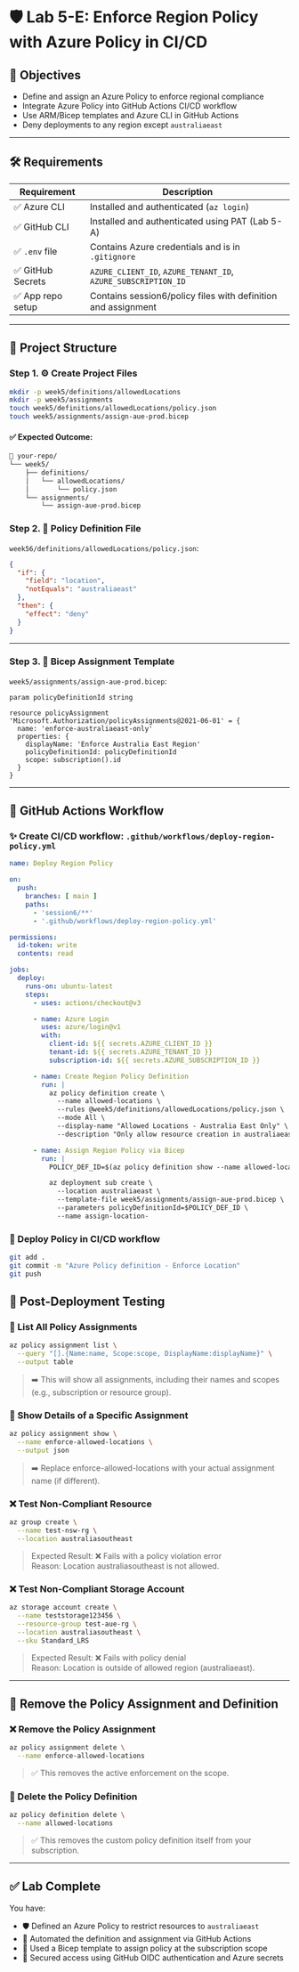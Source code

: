 # 🛡️ Lab 5-E: Enforce Region Policy with Azure Policy in CI/CD

## 🎯 Objectives

- Define and assign an Azure Policy to enforce regional compliance
- Integrate Azure Policy into GitHub Actions CI/CD workflow
- Use ARM/Bicep templates and Azure CLI in GitHub Actions
- Deny deployments to any region except `australiaeast`

---

## 🛠️ Requirements

| Requirement         | Description                                                  |
| ------------------- | ------------------------------------------------------------ |
| ✅ Azure CLI         | Installed and authenticated (`az login`)                    |
| ✅ GitHub CLI        | Installed and authenticated using PAT (Lab 5-A)             |
| ✅ `.env` file       | Contains Azure credentials and is in `.gitignore`           |
| ✅ GitHub Secrets    | `AZURE_CLIENT_ID`, `AZURE_TENANT_ID`, `AZURE_SUBSCRIPTION_ID` |
| ✅ App repo setup    | Contains session6/policy files with definition and assignment |

---

## 📁 Project Structure

### Step 1. ⚙️ Create Project Files

```bash
mkdir -p week5/definitions/allowedLocations
mkdir -p week5/assignments
touch week5/definitions/allowedLocations/policy.json
touch week5/assignments/assign-aue-prod.bicep
```
#### ✅ Expected Outcome:

```bash
📁 your-repo/
└── week5/
    ├── definitions/
    │   └── allowedLocations/
    │       └── policy.json
    └── assignments/
        └── assign-aue-prod.bicep
```

### Step 2. 🔖 Policy Definition File

`week56/definitions/allowedLocations/policy.json`:

```json
{
  "if": {
    "field": "location",
    "notEquals": "australiaeast"
  },
  "then": {
    "effect": "deny"
  }
}
```

---

### Step 3. 🧱 Bicep Assignment Template

`week5/assignments/assign-aue-prod.bicep`:

```bicep
param policyDefinitionId string

resource policyAssignment 'Microsoft.Authorization/policyAssignments@2021-06-01' = {
  name: 'enforce-australiaeast-only'
  properties: {
    displayName: 'Enforce Australia East Region'
    policyDefinitionId: policyDefinitionId
    scope: subscription().id
  }
}
```

---

## 🤖 GitHub Actions Workflow

### ✨ Create CI/CD workflow: `.github/workflows/deploy-region-policy.yml`

```yaml
name: Deploy Region Policy

on:
  push:
    branches: [ main ]
    paths:
      - 'session6/**'
      - '.github/workflows/deploy-region-policy.yml'

permissions:
  id-token: write
  contents: read

jobs:
  deploy:
    runs-on: ubuntu-latest
    steps:
      - uses: actions/checkout@v3

      - name: Azure Login
        uses: azure/login@v1
        with:
          client-id: ${{ secrets.AZURE_CLIENT_ID }}
          tenant-id: ${{ secrets.AZURE_TENANT_ID }}
          subscription-id: ${{ secrets.AZURE_SUBSCRIPTION_ID }}

      - name: Create Region Policy Definition
        run: |
          az policy definition create \
            --name allowed-locations \
            --rules @week5/definitions/allowedLocations/policy.json \
            --mode All \
            --display-name "Allowed Locations - Australia East Only" \
            --description "Only allow resource creation in australiaeast."

      - name: Assign Region Policy via Bicep
        run: |
          POLICY_DEF_ID=$(az policy definition show --name allowed-locations --query id -o tsv)

          az deployment sub create \
            --location australiaeast \
            --template-file week5/assignments/assign-aue-prod.bicep \
            --parameters policyDefinitionId=$POLICY_DEF_ID \
            --name assign-location-
```

### 🚀 Deploy Policy in CI/CD workflow

```bash
git add .
git commit -m "Azure Policy definition - Enforce Location"
git push
```

## 🧪 Post-Deployment Testing

### 🧾 List All Policy Assignments

```bash
az policy assignment list \
  --query "[].{Name:name, Scope:scope, DisplayName:displayName}" \
  --output table
```
> ➡️ This will show all assignments, including their names and scopes (e.g., subscription or resource group).

### 🔎 Show Details of a Specific Assignment

```bash
az policy assignment show \
  --name enforce-allowed-locations \
  --output json
```
> ➡️ Replace enforce-allowed-locations with your actual assignment name (if different).

### ❌ Test Non-Compliant Resource

```bash
az group create \
  --name test-nsw-rg \
  --location australiasoutheast
```
> Expected Result: ❌ Fails with a policy violation error\
> Reason: Location australiasoutheast is not allowed.

### ❌ Test Non-Compliant Storage Account 

```bash
az storage account create \
  --name teststorage123456 \
  --resource-group test-aue-rg \
  --location australiasoutheast \
  --sku Standard_LRS
```
>Expected Result: ❌ Fails with policy denial\
>Reason: Location is outside of allowed region (australiaeast).

---

## 🧹 Remove the Policy Assignment and Definition

### ❌ Remove the Policy Assignment

```bash
az policy assignment delete \
  --name enforce-allowed-locations
```
>✅ This removes the active enforcement on the scope.

### 🧻 Delete the Policy Definition

```bash
az policy definition delete \
  --name allowed-locations
```
>✅ This removes the custom policy definition itself from your subscription.

---

## ✅ Lab Complete

You have:

- 🛡️ Defined an Azure Policy to restrict resources to `australiaeast`
- 🤖 Automated the definition and assignment via GitHub Actions
- 🧱 Used a Bicep template to assign policy at the subscription scope
- 🔐 Secured access using GitHub OIDC authentication and Azure secrets